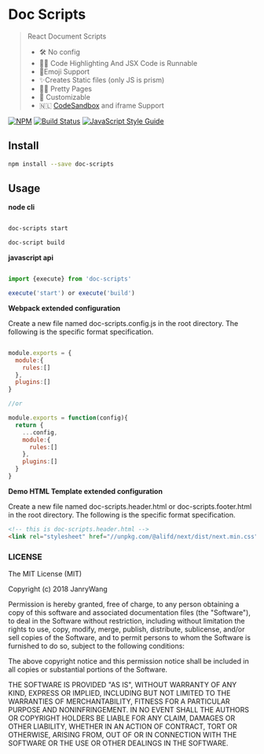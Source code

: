 # Doc Scripts

> React Document Scripts
>
> - 🛠 No config
> - 👩‍💻 Code Highlighting And JSX Code is Runnable
> - 💯Emoji Support
> - ✨Creates Static files (only JS is prism)
> - 🏳️‍🌈 Pretty Pages
> - 🦄 Customizable
> - 🇳🇱 [CodeSandbox](https://codesandbox.io/) and iframe Support

[![NPM](https://img.shields.io/npm/v/doc-scripts.svg)](https://www.npmjs.com/package/doc-scripts) [![Build Status](https://travis-ci.com/janryWang/doc-scripts.svg?branch=master)](https://travis-ci.com/janryWang/doc-scripts) [![JavaScript Style Guide](https://img.shields.io/badge/code_style-standard-brightgreen.svg)](https://standardjs.com)

## Install

```bash
npm install --save doc-scripts
```

## Usage

**node cli**

```bash

doc-scripts start

doc-script build

```

**javascript api**

```javascript

import {execute} from 'doc-scripts'

execute('start') or execute('build')

```

**Webpack extended configuration**

Create a new file named doc-scripts.config.js in the root directory.
The following is the specific format specification.

```javascript

module.exports = {
  module:{
    rules:[]
  },
  plugins:[]
}

//or

module.exports = function(config){
  return {
    ...config,
    module:{
      rules:[]
    },
    plugins:[]
  }
}

```

**Demo HTML Template extended configuration**

Create a new file named doc-scripts.header.html or doc-scripts.footer.html in the root directory.
The following is the specific format specification.

```html
<!-- this is doc-scripts.header.html -->
<link rel="stylesheet" href="//unpkg.com/@alifd/next/dist/next.min.css"/>
```


### LICENSE

The MIT License (MIT)

Copyright (c) 2018 JanryWang

Permission is hereby granted, free of charge, to any person obtaining a copy of
this software and associated documentation files (the "Software"), to deal in
the Software without restriction, including without limitation the rights to
use, copy, modify, merge, publish, distribute, sublicense, and/or sell copies of
the Software, and to permit persons to whom the Software is furnished to do so,
subject to the following conditions:

The above copyright notice and this permission notice shall be included in all
copies or substantial portions of the Software.

THE SOFTWARE IS PROVIDED "AS IS", WITHOUT WARRANTY OF ANY KIND, EXPRESS OR
IMPLIED, INCLUDING BUT NOT LIMITED TO THE WARRANTIES OF MERCHANTABILITY, FITNESS
FOR A PARTICULAR PURPOSE AND NONINFRINGEMENT. IN NO EVENT SHALL THE AUTHORS OR
COPYRIGHT HOLDERS BE LIABLE FOR ANY CLAIM, DAMAGES OR OTHER LIABILITY, WHETHER
IN AN ACTION OF CONTRACT, TORT OR OTHERWISE, ARISING FROM, OUT OF OR IN
CONNECTION WITH THE SOFTWARE OR THE USE OR OTHER DEALINGS IN THE SOFTWARE.
